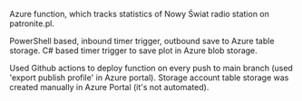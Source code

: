 Azure function, which tracks statistics of Nowy Świat radio station on patronite.pl.

PowerShell based, inbound timer trigger, outbound save to Azure table storage.
C# based timer trigger to save plot in Azure blob storage.


Used Github actions to deploy function on every push to main branch (used 'export publish profile' in Azure portal).
Storage account table storage was created manually in Azure Portal (it's not automated).